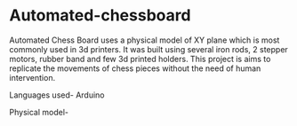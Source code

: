 # Automated-chessboard
Automated Chess Board uses a physical model of XY plane which is most commonly used in 3d printers. It was built using several iron rods, 2 stepper motors, rubber band and few 3d printed holders. This project is aims to replicate the movements of chess pieces without the need of human intervention. 

Languages used- Arduino

Physical model- 
 

